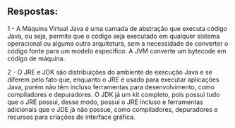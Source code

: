 ## Respostas:

1 - A Máquina Virtual Java é uma camada de abstração que executa código Java, ou seja, permite que o código seja executado em qualquer sistema operacional ou alguma outra arquitetura, sem a necessidade de converter o código fonte para um modelo específico. A JVM converte um bytecode em código de máquina.

2 - O JRE e JDK são distribuições do ambiente de execução Java e se diferem pelo fato que, enquanto o JRE é usado para executar aplicações Java, porém não têm incluso ferramentas para desenvolvimento, como compiladores  e depuradores. O JDK já um kit completo, pois possui tudo que o JRE possui, desse modo, possui o JRE incluso e ferramentas adicionais que o JDE já não possue, como compiladores, depuradores e recursos para criações de interface gráfica.


